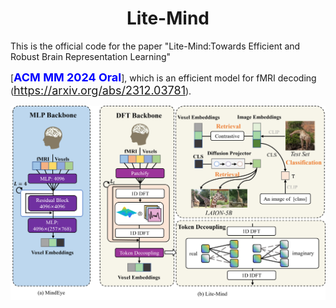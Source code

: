 # <center>Lite-Mind</center>

This is the official code for the paper "Lite-Mind:Towards Efficient and Robust Brain Representation Learning"

[<font color='blue' size=4>**ACM MM 2024 Oral**</font>], which is an efficient model for fMRI decoding (<font color='blue' size=4>https://arxiv.org/abs/2312.03781</font>).


![model](assets/model.png)
